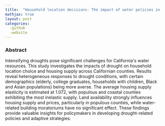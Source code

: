 ```yaml
---
title:  "Household location decisions: The impact of water policies in California"
mathjax: true
layout: post
categories: 
  -github
  -website
---
```


### Abstract
Intensifying droughts pose significant challenges for California's water resources. This study investigates the impacts of drought on household location choice and housing supply across Californian counties. Results reveal heterogeneous responses to drought conditions, with certain demographics (elderly, college graduates, households with children, Black and Asian populations) being more averse. The average housing supply elasticity is estimated at 1.072, with populous and coastal counties exhibiting the most inelastic supply. Land availability strongly influences housing supply and prices, particularly in populous counties, while water-related building moratoriums have no significant effect. These findings provide valuable insights for policymakers in developing drought-related policies and adaptive strategies.

